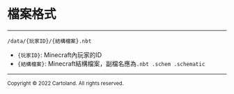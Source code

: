 # 檔案格式

---

`/data/{玩家ID}/{結構檔案}.nbt`
- `{玩家ID}`: Minecraft內玩家的ID
- `{結構檔案}`: Minecraft結構檔案，副檔名應為`.nbt .schem .schematic`

---

<small>Copyright © 2022 Cartoland. All rights reserved.</small>